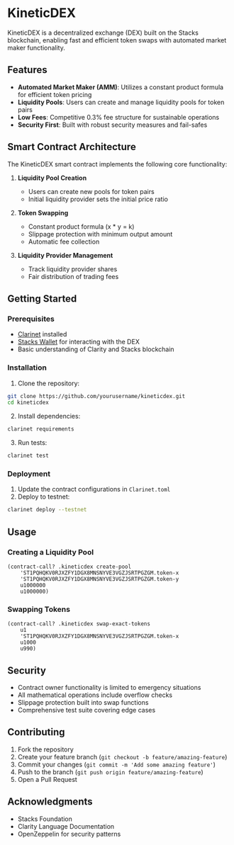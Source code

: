 # KineticDEX

KineticDEX is a decentralized exchange (DEX) built on the Stacks blockchain, enabling fast and efficient token swaps with automated market maker functionality.

## Features

- **Automated Market Maker (AMM)**: Utilizes a constant product formula for efficient token pricing
- **Liquidity Pools**: Users can create and manage liquidity pools for token pairs
- **Low Fees**: Competitive 0.3% fee structure for sustainable operations
- **Security First**: Built with robust security measures and fail-safes

## Smart Contract Architecture

The KineticDEX smart contract implements the following core functionality:

1. **Liquidity Pool Creation**
   - Users can create new pools for token pairs
   - Initial liquidity provider sets the initial price ratio

2. **Token Swapping**
   - Constant product formula (x * y = k)
   - Slippage protection with minimum output amount
   - Automatic fee collection

3. **Liquidity Provider Management**
   - Track liquidity provider shares
   - Fair distribution of trading fees

## Getting Started

### Prerequisites

- [Clarinet](https://github.com/hirosystems/clarinet) installed
- [Stacks Wallet](https://www.hiro.so/wallet) for interacting with the DEX
- Basic understanding of Clarity and Stacks blockchain

### Installation

1. Clone the repository:
```bash
git clone https://github.com/yourusername/kineticdex.git
cd kineticdex
```

2. Install dependencies:
```bash
clarinet requirements
```

3. Run tests:
```bash
clarinet test
```

### Deployment

1. Update the contract configurations in `Clarinet.toml`
2. Deploy to testnet:
```bash
clarinet deploy --testnet
```

## Usage

### Creating a Liquidity Pool

```clarity
(contract-call? .kineticdex create-pool 
    'ST1PQHQKV0RJXZFY1DGX8MNSNYVE3VGZJSRTPGZGM.token-x
    'ST1PQHQKV0RJXZFY1DGX8MNSNYVE3VGZJSRTPGZGM.token-y
    u1000000
    u1000000)
```

### Swapping Tokens

```clarity
(contract-call? .kineticdex swap-exact-tokens
    u1
    'ST1PQHQKV0RJXZFY1DGX8MNSNYVE3VGZJSRTPGZGM.token-x
    u1000
    u990)
```

## Security

- Contract owner functionality is limited to emergency situations
- All mathematical operations include overflow checks
- Slippage protection built into swap functions
- Comprehensive test suite covering edge cases

## Contributing

1. Fork the repository
2. Create your feature branch (`git checkout -b feature/amazing-feature`)
3. Commit your changes (`git commit -m 'Add some amazing feature'`)
4. Push to the branch (`git push origin feature/amazing-feature`)
5. Open a Pull Request


## Acknowledgments

- Stacks Foundation
- Clarity Language Documentation
- OpenZeppelin for security patterns